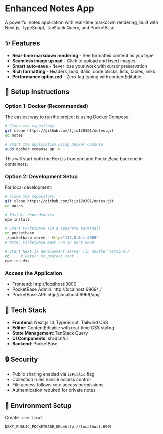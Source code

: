 # Enhanced Notes App

A powerful notes application with real-time markdown rendering, built with Next.js, TypeScript, TanStack Query, and PocketBase.

## ✨ Features

- **Real-time markdown rendering** - See formatted content as you type
- **Seamless image upload** - Click to upload and insert images
- **Smart auto-save** - Never lose your work with cursor preservation
- **Rich formatting** - Headers, bold, italic, code blocks, lists, tables, links
- **Performance optimized** - Zero-lag typing with contentEditable

## 🚀 Setup Instructions

### Option 1: Docker (Recommended)

The easiest way to run the project is using Docker Compose:

```bash
# Clone the repository
git clone https://github.com/ljis120301/notes.git
cd notes

# Start the application using Docker Compose
sudo docker compose up -d
```

This will start both the Next.js frontend and PocketBase backend in containers.

### Option 2: Development Setup

For local development:

```bash
# Clone the repository
git clone https://github.com/ljis120301/notes.git
cd notes

# Install dependencies
npm install

# Start PocketBase (in a separate terminal)
cd pocketbase
./pocketbase serve --http="127.0.0.1:6969"    
# Note: PocketBase must run on port 6969 

# Start Next.js development server (in another terminal)
cd ..  # Return to project root
npm run dev
```

### Access the Application

- Frontend: http://localhost:3000
- PocketBase Admin: http://localhost:6969/_/
- PocketBase API: http://localhost:6969/api/

## 🔧 Tech Stack

- **Frontend**: Next.js 14, TypeScript, Tailwind CSS
- **Editor**: ContentEditable with real-time CSS styling
- **State Management**: TanStack Query
- **UI Components**: shadcn/ui
- **Backend**: PocketBase

## 🔒 Security

- Public sharing enabled via `isPublic` flag
- Collection rules handle access control
- File access follows note access permissions
- Authentication required for private notes

## 📝 Environment Setup

Create `.env.local`:
```env
NEXT_PUBLIC_POCKETBASE_URL=http://localhost:6969
```
